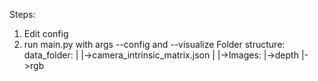 Steps:
  1. Edit config
  2. run main.py with args --config and --visualize
Folder structure:
  data_folder:
             |
             |->camera_intrinsic_matrix.json
             |
             |->Images:
                      |->depth
                      |->rgb     
  
